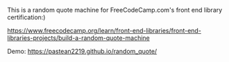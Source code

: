 This is a random quote machine for FreeCodeCamp.com's front end library certification:)

https://www.freecodecamp.org/learn/front-end-libraries/front-end-libraries-projects/build-a-random-quote-machine

Demo: https://pastean2219.github.io/random_quote/
